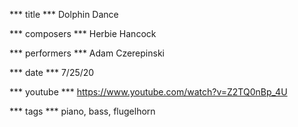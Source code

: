 *** title ***
Dolphin Dance

*** composers ***
Herbie Hancock

*** performers ***
Adam Czerepinski

*** date ***
7/25/20

*** youtube ***
https://www.youtube.com/watch?v=Z2TQ0nBp_4U

*** tags ***
piano, bass, flugelhorn
